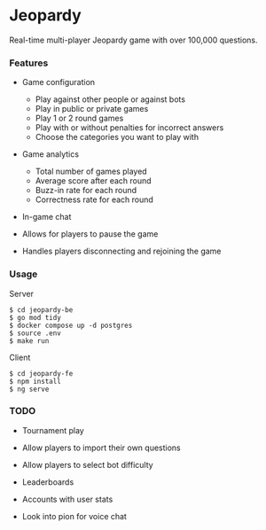 # Jeopardy

Real-time multi-player Jeopardy game with over 100,000 questions.

### Features

- Game configuration

  - Play against other people or against bots
  - Play in public or private games
  - Play 1 or 2 round games
  - Play with or without penalties for incorrect answers
  - Choose the categories you want to play with

- Game analytics

  - Total number of games played
  - Average score after each round
  - Buzz-in rate for each round
  - Correctness rate for each round

- In-game chat

- Allows for players to pause the game

- Handles players disconnecting and rejoining the game

### Usage

Server

```
$ cd jeopardy-be
$ go mod tidy
$ docker compose up -d postgres
$ source .env
$ make run
```

Client

```
$ cd jeopardy-fe
$ npm install
$ ng serve
```

### TODO

- Tournament play

- Allow players to import their own questions

- Allow players to select bot difficulty

- Leaderboards

- Accounts with user stats

- Look into pion for voice chat
